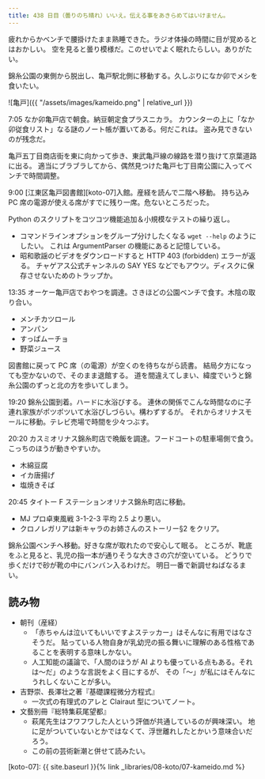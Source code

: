 ```yaml
---
title: 438 日目（曇りのち晴れ）いいえ。伝える事をあきらめてはいけません。
---
```


疲れからかベンチで腰掛けたまま熟睡できた。ラジオ体操の時間に目が覚めるとはおかしい。
空を見ると曇り模様だ。このせいでよく眠れたらしい。ありがたい。

錦糸公園の東側から脱出し、亀戸駅北側に移動する。久しぶりになか卯でメシを食いたい。

![亀戸]({{ "/assets/images/kameido.png" | relative_url }})

7:05 なか卯亀戸店で朝食。納豆朝定食プラスニカラ。
カウンターの上に「なか卯従食リスト」なる謎のノート帳が置いてある。何だこれは。
盗み見できないのが残念だ。

亀戸五丁目商店街を東に向かって歩き、東武亀戸線の線路を潜り抜けて京葉道路に出る。
適当にブラブラしてから、偶然見つけた亀戸七丁目南公園に入ってベンチで時間調整。

9:00 [江東区亀戸図書館][koto-07]入館。産経を読んで二階へ移動。
持ち込み PC 席の電源が使える席がすでに残り一席。危ないところだった。

Python のスクリプトをコツコツ機能追加＆小規模なテストの繰り返し。

* コマンドラインオプションをグループ分けしたくなる `wget --help` のようにしたい。
  これは ArgumentParser の機能にあると記憶している。
* 昭和歌謡のビデオをダウンロードすると HTTP 403 (forbidden) エラーが返る。
  チャゲアス公式チャンネルの SAY YES などでもアウツ。ディスクに保存させないためのトラップか。

13:35 オーケー亀戸店でおやつを調達。さきほどの公園ベンチで食す。木陰の取り合い。

* メンチカツロール
* アンパン
* すっぱムーチョ
* 野菜ジュース

図書館に戻って PC 席（の電源）が空くのを待ちながら読書。
結局夕方になっても空かないので、そのまま退館する。
道を間違えてしまい、緯度でいうと錦糸公園のずっと北の方を歩いてしまう。

19:20 錦糸公園到着。ハードに水浴びする。
連休の関係でこんな時間なのに子連れ家族がポツポツいて水浴びしづらい。構わずするが。
それからオリナスモールに移動。テレビ売場で時間を少々つぶす。

20:20 カスミオリナス錦糸町店で晩飯を調達。フードコートの駐車場側で食う。こっちのほうが動きやすいか。

* 木綿豆腐
* イカ唐揚げ
* 塩焼きそば

20:45 タイトー F ステーションオリナス錦糸町店に移動。

* MJ プロ卓東風戦 3-1-2-3 平均 2.5 より悪い。
* クロノレガリアは新キャラのお姉さんのストーリー§2 をクリア。

錦糸公園ベンチへ移動。好きな席が取れたので安心して眠る。
ところが、靴底をふと見ると、乳児の指一本が通りそうな大きさの穴が空いている。
どうりで歩くだけで砂が靴の中にバンバン入るわけだ。
明日一番で新調せねばなるまい。

## 読み物

* 朝刊（産経）
  * 「赤ちゃんは泣いてもいいですよステッカー」はそんなに有用ではなさそうだ。
    貼っている人物自身が乳幼児の振る舞いに理解のある性格であることを表明する意味しかない。
  * 人工知能の議論で、「人間のほうが AI よりも優っている点もある。それは～だ」のような言説をよく目にするが、
    その「～」が私にはそんなにうれしくないことが多い。
* 吉野崇、長澤壮之著『基礎課程微分方程式』
  * 一次式の有理式のアレと Clairaut 型についてノート。
* 文藝別冊『総特集萩尾望都』
  * 萩尾先生はフワフワした人という評価が共通しているのが興味深い。
    地に足がついていないとかではなくて、浮世離れしたとかいう意味合いだろう。
  * この前の芸術新潮と併せて読みたい。

[koto-07]: {{ site.baseurl }}{% link _libraries/08-koto/07-kameido.md %}

